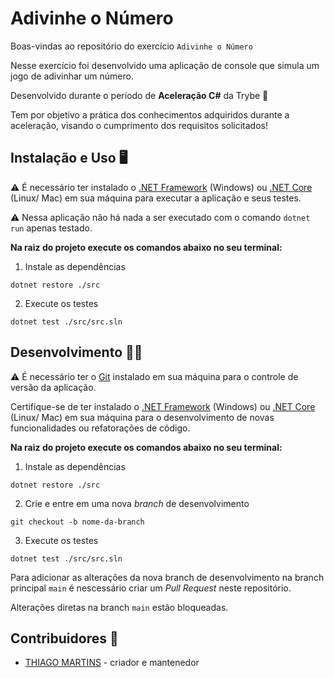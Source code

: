 # Adivinhe o Número

Boas-vindas ao repositório do exercício `Adivinhe o Número`

Nesse exercício foi desenvolvido uma aplicação de console que simula um jogo de adivinhar um número.

Desenvolvido durante o período de **Aceleração C#** da Trybe 🚀

Tem por objetivo a prática dos conhecimentos adquiridos durante a aceleração, visando o cumprimento dos requisitos solicitados!

## Instalação e Uso 🖥️
⚠️ É necessário ter instalado o [.NET Framework](https://dotnet.microsoft.com/pt-br) (Windows) ou [.NET Core](https://dotnet.microsoft.com/pt-br/) (Linux/ Mac) em sua máquina para executar a aplicação e seus testes.

⚠️ Nessa aplicação não há nada a ser executado com o comando ```dotnet run``` apenas testado.

**Na raiz do projeto execute os comandos abaixo no seu terminal:**

1. Instale as dependências
```
dotnet restore ./src
```

2. Execute os testes
```
dotnet test ./src/src.sln
```

## Desenvolvimento 🧑‍💻
⚠️ É necessário ter o [Git](https://git-scm.com) instalado em sua máquina para o controle de versão da aplicação.

Certifique-se de ter instalado o [.NET Framework](https://dotnet.microsoft.com/pt-br) (Windows) ou [.NET Core](https://dotnet.microsoft.com/pt-br/) (Linux/ Mac) em sua máquina para o desenvolvimento de novas funcionalidades ou refatorações de código.

**Na raiz do projeto execute os comandos abaixo no seu terminal:**

1. Instale as dependências
```
dotnet restore ./src
```

2. Crie e entre em uma nova *branch* de desenvolvimento
```
git checkout -b nome-da-branch
```

3. Execute os testes
```
dotnet test ./src/src.sln
```

Para adicionar as alterações da nova branch de desenvolvimento na branch principal ```main``` é nescessário criar um *Pull Request* neste repositório.

Alterações diretas na branch ```main``` estão bloqueadas.

## Contribuidores 🤝

- [THIAGO MARTINS](https://github.com/thiagomartins367) - criador e mantenedor
